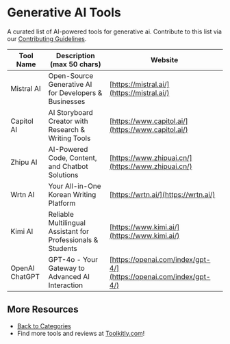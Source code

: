 # Generative AI Tools

A curated list of AI-powered tools for generative ai. Contribute to this list via our [Contributing Guidelines](https://github.com/ToolkitlyAI/awesome-ai-tools/blob/master/CONTRIBUTING.md).

| Tool Name | Description (max 50 chars) | Website |
|-----------|----------------------------|---------|
| Mistral AI | Open-Source Generative AI for Developers & Businesses | [https://mistral.ai/](https://mistral.ai/) |
| Capitol AI | AI Storyboard Creator with Research & Writing Tools | [https://www.capitol.ai/](https://www.capitol.ai/) |
| Zhipu AI | AI-Powered Code, Content, and Chatbot Solutions | [https://www.zhipuai.cn/](https://www.zhipuai.cn/) |
| Wrtn AI | Your All-in-One Korean Writing Platform | [https://wrtn.ai/](https://wrtn.ai/) |
| Kimi AI | Reliable Multilingual Assistant for Professionals & Students | [https://www.kimi.ai/](https://www.kimi.ai/) |
| OpenAI ChatGPT | GPT-4o - Your Gateway to Advanced AI Interaction | [https://openai.com/index/gpt-4/](https://openai.com/index/gpt-4/) |

## More Resources
- [Back to Categories](https://github.com/ToolkitlyAI/awesome-ai-tools/blob/master/README.md)
- Find more tools and reviews at [Toolkitly.com](https://toolkitly.com)!

